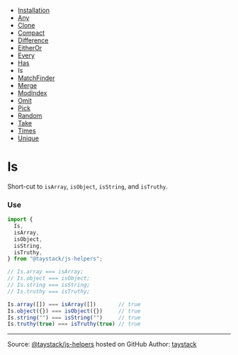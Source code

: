 - [Installation](#installation)
- [Any](./Any.md#any)
- [Clone](./Clone.md#clone)
- [Compact](./Compact.md#compact)
- [Difference](./Difference.md#difference)
- [EitherOr](./EitherOr.md#eitheror)
- [Every](./Every.md#every)
- [Has](./Has.md#has)
- Is
- [MatchFinder](./MatchFinder.md#matchfinder)
- [Merge](./Merge.md#merge)
- [ModIndex](./ModIndex.md#modindex)
- [Omit](./Omit.md#omit)
- [Pick](./Pick.md#pick)
- [Random](./Random.md#random)
- [Take](./Take.md#take)
- [Times](./Times.md#times)
- [Unique](./Unique.md#unique)

# Is

Short-cut to `isArray`, `isObject`, `isString`, and `isTruthy`.

### Use

```javascript
import {
  Is,
  isArray,
  isObject,
  isString,
  isTruthy,
} from "@taystack/js-helpers";

// Is.array === isArray;
// Is.object === isObject;
// Is.string === isString;
// Is.truthy === isTruthy;

Is.array([]) === isArray([])       // true
Is.object({}) === isObject({})     // true
Is.string("") === isString("")     // true
Is.truthy(true) === isTruthy(true) // true
```

---
Source: [@taystack/js-helpers](https://github.com/taystack/js-helpers) hosted on GitHub
Author: [taystack](https://github.com/taystack)
